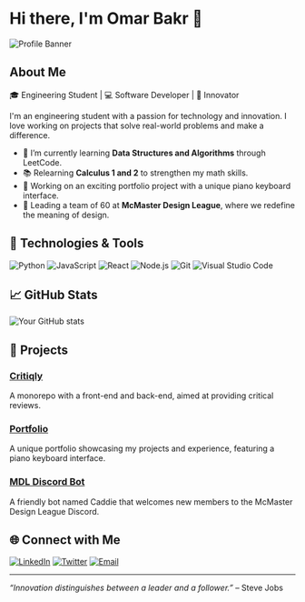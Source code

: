 # Hi there, I'm Omar Bakr 👋

![Profile Banner](https://sm.ign.com/ign_pt/screenshot/default/anime-hacking-computer-gif_qjk6.gif)

## About Me

🎓 Engineering Student | 💻 Software Developer | 🚀 Innovator

I'm an engineering student with a passion for technology and innovation. I love working on projects that solve real-world problems and make a difference.

- 🌱 I’m currently learning **Data Structures and Algorithms** through LeetCode.
- 📚 Relearning **Calculus 1 and 2** to strengthen my math skills.
- 🔭 Working on an exciting portfolio project with a unique piano keyboard interface.
- 🎨 Leading a team of 60 at **McMaster Design League**, where we redefine the meaning of design.

## 🔧 Technologies & Tools

![Python](https://img.shields.io/badge/-Python-333?style=flat&logo=python)
![JavaScript](https://img.shields.io/badge/-JavaScript-333?style=flat&logo=javascript)
![React](https://img.shields.io/badge/-React-333?style=flat&logo=react)
![Node.js](https://img.shields.io/badge/-Node.js-333?style=flat&logo=node.js)
![Git](https://img.shields.io/badge/-Git-333?style=flat&logo=git)
![Visual Studio Code](https://img.shields.io/badge/-VS%20Code-333?style=flat&logo=visual-studio-code)

## 📈 GitHub Stats

![Your GitHub stats](https://github-readme-stats.vercel.app/api?username=your-username&show_icons=true&theme=dark)

## 🚀 Projects

### [Critiqly](https://github.com/your-username/critiqly)
A monorepo with a front-end and back-end, aimed at providing critical reviews.

### [Portfolio](https://github.com/your-username/portfolio)
A unique portfolio showcasing my projects and experience, featuring a piano keyboard interface.

### [MDL Discord Bot](https://github.com/your-username/mdl-discord-bot)
A friendly bot named Caddie that welcomes new members to the McMaster Design League Discord.

## 🌐 Connect with Me

[![LinkedIn](https://img.shields.io/badge/-LinkedIn-0077B5?style=flat&logo=linkedin)](https://linkedin.com/in/your-profile)
[![Twitter](https://img.shields.io/badge/-Twitter-1DA1F2?style=flat&logo=twitter)](https://twitter.com/your-profile)
[![Email](https://img.shields.io/badge/-Email-D14836?style=flat&logo=gmail)](mailto:your-email@example.com)

---

*“Innovation distinguishes between a leader and a follower.”* – Steve Jobs
